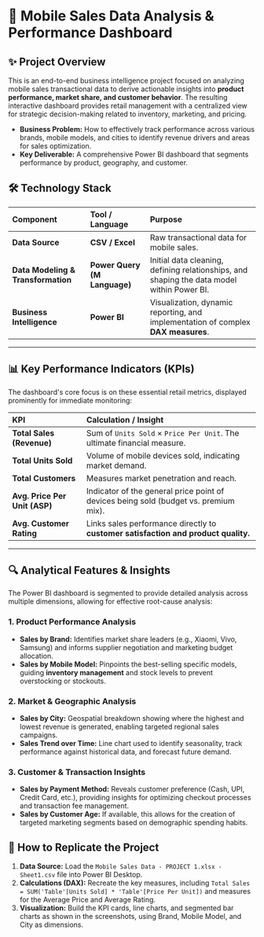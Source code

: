 
# 📱 Mobile Sales Data Analysis & Performance Dashboard

## ✨ Project Overview

This is an end-to-end business intelligence project focused on analyzing mobile sales transactional data to derive actionable insights into **product performance, market share, and customer behavior**. The resulting interactive dashboard provides retail management with a centralized view for strategic decision-making related to inventory, marketing, and pricing.

* **Business Problem:** How to effectively track performance across various brands, mobile models, and cities to identify revenue drivers and areas for sales optimization.
* **Key Deliverable:** A comprehensive Power BI dashboard that segments performance by product, geography, and customer.

## 🛠️ Technology Stack

| Component | Tool / Language | Purpose |
| :--- | :--- | :--- |
| **Data Source** | **CSV / Excel** | Raw transactional data for mobile sales. |
| **Data Modeling & Transformation** | **Power Query (M Language)** | Initial data cleaning, defining relationships, and shaping the data model within Power BI. |
| **Business Intelligence** | **Power BI** | Visualization, dynamic reporting, and implementation of complex **DAX measures**. |

---

## 📊 Key Performance Indicators (KPIs)

The dashboard's core focus is on these essential retail metrics, displayed prominently for immediate monitoring:

| KPI | Calculation / Insight |
| :--- | :--- |
| **Total Sales (Revenue)** | Sum of `Units Sold` $\times$ `Price Per Unit`. The ultimate financial measure. |
| **Total Units Sold** | Volume of mobile devices sold, indicating market demand. |
| **Total Customers** | Measures market penetration and reach. |
| **Avg. Price Per Unit (ASP)** | Indicator of the general price point of devices being sold (budget vs. premium mix). |
| **Avg. Customer Rating** | Links sales performance directly to **customer satisfaction and product quality.** |

---

## 🔍 Analytical Features & Insights

The Power BI dashboard is segmented to provide detailed analysis across multiple dimensions, allowing for effective root-cause analysis:

### 1. Product Performance Analysis
* **Sales by Brand:** Identifies market share leaders (e.g., Xiaomi, Vivo, Samsung) and informs supplier negotiation and marketing budget allocation.
* **Sales by Mobile Model:** Pinpoints the best-selling specific models, guiding **inventory management** and stock levels to prevent overstocking or stockouts.

### 2. Market & Geographic Analysis
* **Sales by City:** Geospatial breakdown showing where the highest and lowest revenue is generated, enabling targeted regional sales campaigns.
* **Sales Trend over Time:** Line chart used to identify seasonality, track performance against historical data, and forecast future demand.

### 3. Customer & Transaction Insights
* **Sales by Payment Method:** Reveals customer preference (Cash, UPI, Credit Card, etc.), providing insights for optimizing checkout processes and transaction fee management.
* **Sales by Customer Age:** If available, this allows for the creation of targeted marketing segments based on demographic spending habits.


## 🚀 How to Replicate the Project

1.  **Data Source:** Load the `Mobile Sales Data - PROJECT 1.xlsx - Sheet1.csv` file into Power BI Desktop.
2.  **Calculations (DAX):** Recreate the key measures, including `Total Sales = SUM('Table'[Units Sold] * 'Table'[Price Per Unit])` and measures for the Average Price and Average Rating.
3.  **Visualization:** Build the KPI cards, line charts, and segmented bar charts as shown in the screenshots, using Brand, Mobile Model, and City as dimensions.

